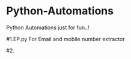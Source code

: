 # Python-Automations
Python Automations just for fun..!

#1.EP.py
For Email and mobile number extractor

#2.
